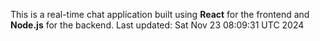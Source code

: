 This is a real-time chat application built using **React** for the frontend and **Node.js** for the backend.
Last updated: Sat Nov 23 08:09:31 UTC 2024
